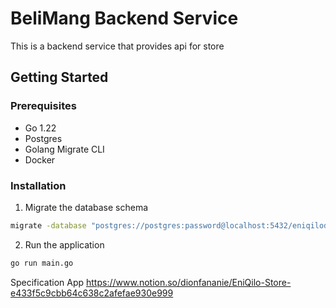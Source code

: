 # BeliMang Backend Service

This is a backend service that provides api for store

## Getting Started

### Prerequisites

- Go 1.22
- Postgres
- Golang Migrate CLI
- Docker

### Installation

1. Migrate the database schema

```sh
migrate -database "postgres://postgres:password@localhost:5432/eniqilodb?sslmode=disable" -path ./db/migrations -verbose up
```

2. Run the application

```sh
go run main.go
```

Specification App
https://www.notion.so/dionfananie/EniQilo-Store-e433f5c9cbb64c638c2afefae930e999
